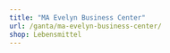 ```yaml
---
title: "MA Evelyn Business Center"
url: /ganta/ma-evelyn-business-center/
shop: Lebensmittel
---
```

